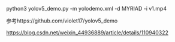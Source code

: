 python3 yolov5_demo.py -m yolodemo.xml -d MYRIAD -i v1.mp4

参考https://github.com/violet17/yolov5_demo

https://blog.csdn.net/weixin_44936889/article/details/110940322
